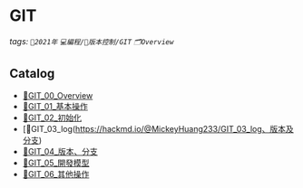 GIT
===
###### tags: `📆2021年` `💻編程/🎢版本控制/GIT` `🗂Overview`

Catalog
---
- [🧾GIT_00_Overview](https://hackmd.io/@MickeyHuang233/GIT_00_Overview)
- [🧾GIT_01_基本操作](https://hackmd.io/@MickeyHuang233/GIT_01_基本操作)
- [🧾GIT_02_初始化](https://hackmd.io/@MickeyHuang233/GIT_02_初始化)
- [🧾GIT_03_log(https://hackmd.io/@MickeyHuang233/GIT_03_log、版本及分支)
- [🧾GIT_04_版本、分支]()
- [🧾GIT_05_開發模型]()
- [🧾GIT_06_其他操作](https://hackmd.io/@MickeyHuang233/GIT_04_其他操作)
